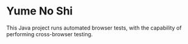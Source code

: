 # Yume No Shi

This Java project runs automated browser tests, with the capability of performing cross-browser
testing.
